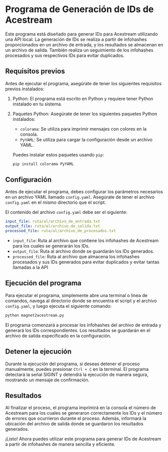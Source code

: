 # Programa de Generación de IDs de Acestream

Este programa está diseñado para generar IDs para Acestream utilizando una API local. La generación de IDs se realiza a partir de infohashes proporcionados en un archivo de entrada, y los resultados se almacenan en un archivo de salida. También realiza un seguimiento de los infohashes procesados y sus respectivos IDs para evitar duplicados.

## Requisitos previos

Antes de ejecutar el programa, asegúrate de tener los siguientes requisitos previos instalados:

1. Python: El programa está escrito en Python y requiere tener Python instalado en tu sistema.

2. Paquetes Python: Asegúrate de tener los siguientes paquetes Python instalados:
   - `colorama`: Se utiliza para imprimir mensajes con colores en la consola.
   - `PyYAML`: Se utiliza para cargar la configuración desde un archivo YAML.

   Puedes instalar estos paquetes usando `pip`:

   ```bash
   pip install colorama PyYAML
   ```

## Configuración

Antes de ejecutar el programa, debes configurar los parámetros necesarios en un archivo YAML llamado `config.yaml`. Asegúrate de tener el archivo `config.yaml` en el mismo directorio que el script.

El contenido del archivo `config.yaml` debe ser el siguiente:

```yaml
input_file: ruta/al/archivo_de_entrada.txt
output_file: ruta/al/archivo_de_salida.txt
processed_file: ruta/al/archivo_de_procesados.txt
```

- `input_file`: Ruta al archivo que contiene los infohashes de Acestream para los cuales se generarán los IDs.
- `output_file`: Ruta al archivo donde se guardarán los IDs generados.
- `processed_file`: Ruta al archivo que almacena los infohashes procesados y sus IDs generados para evitar duplicados y evitar tantas llamadas a la API

## Ejecución del programa

Para ejecutar el programa, simplemente abre una terminal o línea de comandos, navega al directorio donde se encuentra el script y el archivo `config.yaml`, y luego ejecuta el siguiente comando:

```bash
python magnet2acestream.py
```

El programa comenzará a procesar los infohashes del archivo de entrada y generará los IDs correspondientes. Los resultados se guardarán en el archivo de salida especificado en la configuración.

## Detener la ejecución

Durante la ejecución del programa, si deseas detener el proceso manualmente, puedes presionar `Ctrl + C` en la terminal. El programa detectará la señal SIGINT y detendrá la ejecución de manera segura, mostrando un mensaje de confirmación.

## Resultados

Al finalizar el proceso, el programa imprimirá en la consola el número de Acestream para los cuales se generaron correctamente los IDs y el número de errores que ocurrieron durante el proceso. Además, informará la ubicación del archivo de salida donde se guardaron los resultados generados.

¡Listo! Ahora puedes utilizar este programa para generar IDs de Acestream a partir de infohashes de manera sencilla y eficiente.
